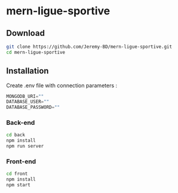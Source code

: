 # mern-ligue-sportive

## Download

```sh
git clone https://github.com/Jeremy-BD/mern-ligue-sportive.git
cd mern-ligue-sportive
```

## Installation

Create .env file with connection parameters :
```js
MONGODB_URI=""
DATABASE_USER=""
DATABASE_PASSWORD=""
```

### Back-end

```sh
cd back
npm install
npm run server
```

### Front-end

```sh
cd front
npm install
npm start
```
